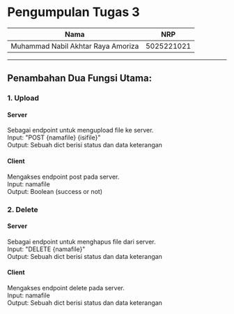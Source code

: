 # Pengumpulan Tugas 3

| Nama | NRP |
| --- | --- |
| Muhammad Nabil Akhtar Raya Amoriza | 5025221021 |

---

## Penambahan Dua Fungsi Utama:

### 1. Upload
#### Server
Sebagai endpoint untuk mengupload file ke server.  
Input: "POST {namafile} {isifile}"  
Output: Sebuah dict berisi status dan data keterangan

#### Client
Mengakses endpoint post pada server.  
Input: namafile  
Output: Boolean (success or not)

### 2. Delete
#### Server
Sebagai endpoint untuk menghapus file dari server.  
Input: "DELETE {namafile}"  
Output: Sebuah dict berisi status dan data keterangan
#### Client
Mengakses endpoint delete pada server.  
Input: namafile  
Output: Sebuah dict berisi status dan data keterangan
